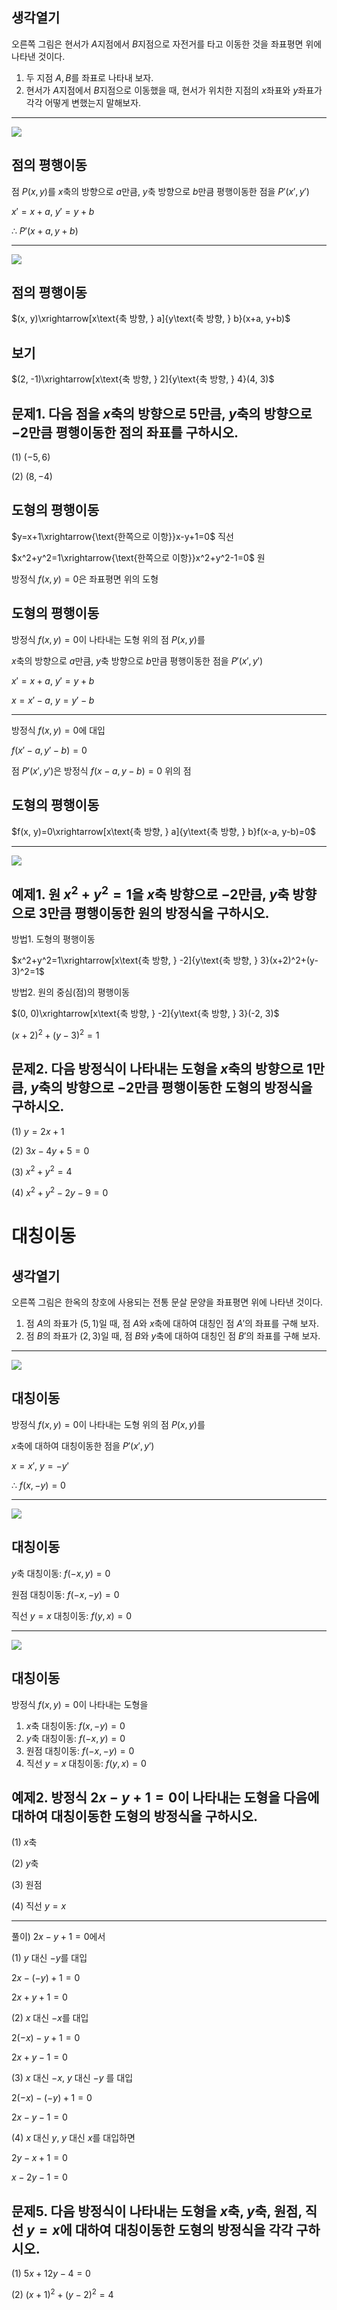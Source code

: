 
## 생각열기

오른쪽 그림은 현서가 $A$지점에서 $B$지점으로 자전거를 타고 이동한 것을 좌표평면 위에 나타낸 것이다.

1. 두 지점 $A, B$를 좌표로 나타내 보자.
2. 현서가 $A$지점에서 $B$지점으로 이동했을 때, 현서가 위치한 지점의 $x$좌표와 $y$좌표가 각각 어떻게 변했는지 말해보자.

---

![](Pasted%20image%2020250728230532.png)

## 점의 평행이동

점 $P(x, y)$를 $x$축의 방향으로 $a$만큼, $y$축 방향으로 $b$만큼 평행이동한 점을 $P'(x', y')$

$x'=x+a$, $y'=y+b$

$\therefore\ P'(x+a, y+b)$

---

![](Pasted%20image%2020250802131017.png)

## 점의 평행이동

$(x, y)\xrightarrow[x\text{축 방향, } a]{y\text{축 방향, } b}(x+a, y+b)$

## 보기

$(2, -1)\xrightarrow[x\text{축 방향, } 2]{y\text{축 방향, } 4}(4, 3)$

## 문제1. 다음 점을 $x$축의 방향으로 $5$만큼, $y$축의 방향으로 $-2$만큼 평행이동한 점의 좌표를 구하시오. 

(1) $(-5, 6)$

(2) $(8, -4)$

## 도형의 평행이동

$y=x+1\xrightarrow{\text{한쪽으로 이항}}x-y+1=0$ 직선

$x^2+y^2=1\xrightarrow{\text{한쪽으로 이항}}x^2+y^2-1=0$ 원

방정식 $f(x, y)=0$은 좌표평면 위의 도형

## 도형의 평행이동

방정식 $f(x, y)=0$이 나타내는 도형 위의 점 $P(x, y)$를 

$x$축의 방향으로 $a$만큼, $y$축 방향으로 $b$만큼 평행이동한 점을 $P'(x', y')$

$x'=x+a$, $y'=y+b$

$x=x'-a$, $y=y'-b$

---

방정식 $f(x, y)=0$에 대입

$f(x'-a, y'-b)=0$

점 $P'(x', y')$은 방정식 $f(x-a, y-b)=0$ 위의 점

## 도형의 평행이동

$f(x, y)=0\xrightarrow[x\text{축 방향, } a]{y\text{축 방향, } b}f(x-a, y-b)=0$

---

![](Pasted%20image%2020250802164238.png)

## 예제1. 원 $x^2+y^2=1$을 $x$축 방향으로 $-2$만큼, $y$축 방향으로 $3$만큼 평행이동한 원의 방정식을 구하시오. 

방법1. 도형의 평행이동

$x^2+y^2=1\xrightarrow[x\text{축 방향, } -2]{y\text{축 방향, } 3}(x+2)^2+(y-3)^2=1$

방법2. 원의 중심(점)의 평행이동

$(0, 0)\xrightarrow[x\text{축 방향, } -2]{y\text{축 방향, } 3}(-2, 3)$

$(x+2)^2+(y-3)^2=1$

## 문제2. 다음 방정식이 나타내는 도형을 $x$축의 방향으로 $1$만큼, $y$축의 방향으로 $-2$만큼 평행이동한 도형의 방정식을 구하시오. 

(1) $y=2x+1$

(2) $3x-4y+5=0$

(3) $x^2+y^2=4$

(4) $x^2+y^2-2y-9=0$




# 대칭이동

## 생각열기

오른쪽 그림은 한옥의 창호에 사용되는 전통 문살 문양을 좌표평면 위에 나타낸 것이다. 

1. 점 $A$의 좌표가 $(5, 1)$일 때, 점 $A$와 $x$축에 대하여 대칭인 점 $A'$의 좌표를 구해 보자.
2. 점 $B$의 좌표가 $(2, 3)$일 때, 점 $B$와 $y$축에 대하여 대칭인 점 $B'$의 좌표를 구해 보자.



---

![](Pasted%20image%2020250806021533.png)

## 대칭이동

방정식 $f(x, y)=0$이 나타내는 도형 위의 점 $P(x, y)$를 

$x$축에 대하여 대칭이동한 점을 $P'(x', y')$

$x=x'$, $y=-y'$

$\therefore\ f(x, -y)=0$

---

![](Pasted%20image%2020250803152500.png)

## 대칭이동

$y$축 대칭이동: $f(-x, y)=0$

원점 대칭이동: $f(-x, -y)=0$

직선 $y=x$ 대칭이동: $f(y, x)=0$

---

![](Pasted%20image%2020250803152526.png)

## 대칭이동

방정식 $f(x, y)=0$이 나타내는 도형을

1. $x$축 대칭이동: $f(x, -y)=0$
2. $y$축 대칭이동: $f(-x, y)=0$
3. 원점 대칭이동: $f(-x, -y)=0$
4. 직선 $y=x$ 대칭이동: $f(y, x)=0$

## 예제2. 방정식 $2x-y+1=0$이 나타내는 도형을 다음에 대하여 대칭이동한 도형의 방정식을 구하시오. 

(1) $x$축

(2) $y$축

(3) 원점

(4) 직선 $y=x$

---

풀이) $2x-y+1=0$에서

(1) $y$ 대신 $-y$를 대입

$2x-(-y)+1=0$

$2x+y+1=0$

(2) $x$ 대신 $-x$를 대입

$2(-x)-y+1=0$

$2x+y-1=0$

(3) $x$ 대신 $-x$, $y$ 대신 $-y$ 를 대입

$2(-x)-(-y)+1=0$

$2x-y-1=0$

(4) $x$ 대신 $y$, $y$ 대신 $x$를 대입하면

$2y-x+1=0$

$x-2y-1=0$





## 문제5. 다음 방정식이 나타내는 도형을 $x$축, $y$축, 원점, 직선 $y=x$에 대하여 대칭이동한 도형의 방정식을 각각 구하시오. 

(1) $5x+12y-4=0$

(2) $(x+1)^2+(y-2)^2=4$